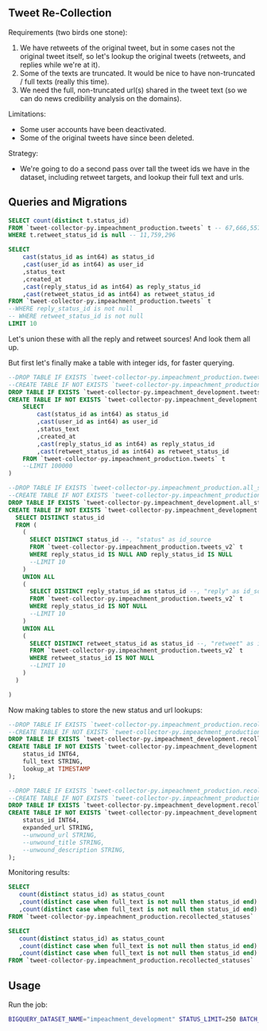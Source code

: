 ## Tweet Re-Collection

Requirements (two birds one stone):

  1. We have retweets of the original tweet, but in some cases not the original tweet itself, so let's lookup the original tweets (retweets, and replies while we're at it).
  2. Some of the texts are truncated. It would be nice to have non-truncated / full texts (really this time).
  3. We need the full, non-truncated url(s) shared in the tweet text (so we can do news credibility analysis on the domains).

Limitations:
  + Some user accounts have been deactivated.
  + Some of the original tweets have since been deleted.

Strategy:
  + We're going to do a second pass over tall the tweet ids we have in the dataset, including retweet targets, and lookup their full text and urls.

## Queries and Migrations

```sql
SELECT count(distinct t.status_id)
FROM `tweet-collector-py.impeachment_production.tweets` t -- 67,666,557
WHERE t.retweet_status_id is null -- 11,759,296
```


```sql
SELECT
    cast(status_id as int64) as status_id
    ,cast(user_id as int64) as user_id
    ,status_text
    ,created_at
    ,cast(reply_status_id as int64) as reply_status_id
    ,cast(retweet_status_id as int64) as retweet_status_id
FROM `tweet-collector-py.impeachment_production.tweets` t
--WHERE reply_status_id is not null
-- WHERE retweet_status_id is not null
LIMIT 10
```

Let's union these with all the reply and retweet sources! And look them all up.

But first let's finally make a table with integer ids, for faster querying.

```sql
--DROP TABLE IF EXISTS `tweet-collector-py.impeachment_production.tweets_v2`;
--CREATE TABLE IF NOT EXISTS `tweet-collector-py.impeachment_production.tweets_v2` as (
DROP TABLE IF EXISTS `tweet-collector-py.impeachment_development.tweets_v2`;
CREATE TABLE IF NOT EXISTS `tweet-collector-py.impeachment_development.tweets_v2` as (
    SELECT
        cast(status_id as int64) as status_id
        ,cast(user_id as int64) as user_id
        ,status_text
        ,created_at
        ,cast(reply_status_id as int64) as reply_status_id
        ,cast(retweet_status_id as int64) as retweet_status_id
    FROM `tweet-collector-py.impeachment_production.tweets` t
    --LIMIT 100000
)
```

```sql
--DROP TABLE IF EXISTS `tweet-collector-py.impeachment_production.all_status_ids`;
--CREATE TABLE IF NOT EXISTS `tweet-collector-py.impeachment_production.all_status_ids` as (
DROP TABLE IF EXISTS `tweet-collector-py.impeachment_development.all_status_ids`;
CREATE TABLE IF NOT EXISTS `tweet-collector-py.impeachment_development.all_status_ids` as (
  SELECT DISTINCT status_id
  FROM (
    (
      SELECT DISTINCT status_id --, "status" as id_source
      FROM `tweet-collector-py.impeachment_production.tweets_v2` t
      WHERE reply_status_id IS NULL AND reply_status_id IS NULL
      --LIMIT 10
    )
    UNION ALL
    (
      SELECT DISTINCT reply_status_id as status_id --, "reply" as id_source
      FROM `tweet-collector-py.impeachment_production.tweets_v2` t
      WHERE reply_status_id IS NOT NULL
      --LIMIT 10
    )
    UNION ALL
    (
      SELECT DISTINCT retweet_status_id as status_id --, "retweet" as id_source
      FROM `tweet-collector-py.impeachment_production.tweets_v2` t
      WHERE retweet_status_id IS NOT NULL
      --LIMIT 10
    )
  )

)
```


Now making tables to store the new status and url lookups:

```sql
--DROP TABLE IF EXISTS `tweet-collector-py.impeachment_production.recollected_statuses`;
--CREATE TABLE IF NOT EXISTS `tweet-collector-py.impeachment_production.recollected_statuses` (
DROP TABLE IF EXISTS `tweet-collector-py.impeachment_development.recollected_statuses`;
CREATE TABLE IF NOT EXISTS `tweet-collector-py.impeachment_development.recollected_statuses` (
    status_id INT64,
    full_text STRING,
    lookup_at TIMESTAMP
);

--DROP TABLE IF EXISTS `tweet-collector-py.impeachment_production.recollected_status_urls`;
--CREATE TABLE IF NOT EXISTS `tweet-collector-py.impeachment_production.recollected_status_urls` (
DROP TABLE IF EXISTS `tweet-collector-py.impeachment_development.recollected_status_urls`;
CREATE TABLE IF NOT EXISTS `tweet-collector-py.impeachment_development.recollected_status_urls` (
    status_id INT64,
    expanded_url STRING,
    --unwound_url STRING,
    --unwound_title STRING,
    --unwound_description STRING,
);
```


Monitoring results:

```sql
SELECT
   count(distinct status_id) as status_count
   ,count(distinct case when full_text is not null then status_id end) as success_count
   ,count(distinct case when full_text is not null then status_id end) / count(distinct status_id) as success_pct
FROM `tweet-collector-py.impeachment_production.recollected_statuses`
```

```sql
SELECT
   count(distinct status_id) as status_count
   ,count(distinct case when full_text is not null then status_id end) as success_count
   ,count(distinct case when full_text is not null then status_id end) / count(distinct status_id) as success_pct
FROM `tweet-collector-py.impeachment_production.recollected_statuses`
```


## Usage

Run the job:

```sh
BIGQUERY_DATASET_NAME="impeachment_development" STATUS_LIMIT=250 BATCH_SIZE=100 python -m app.tweet_recollection.collector
```

